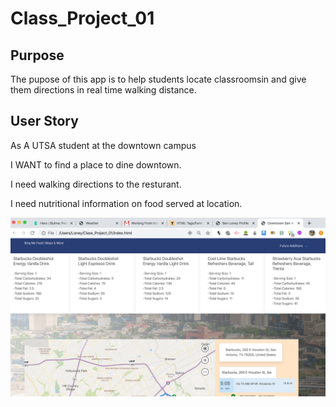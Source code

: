 # Class_Project_01

## Purpose
The pupose of this app is to help students locate classroomsin and give them directions in real time walking distance.

## User Story
As A UTSA student at the downtown campus

I WANT to find a place to dine downtown.  

I need walking directions to the resturant.

I need nutritional information on food served at location.

![](images/project_01.png)
